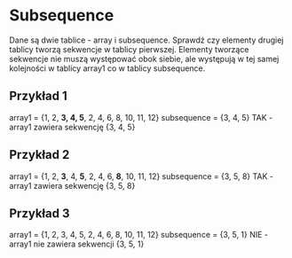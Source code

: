 # Subsequence
Dane są dwie tablice - array i subsequence. Sprawdź czy elementy drugiej tablicy tworzą sekwencje w tablicy pierwszej. Elementy tworzące sekwencje nie muszą występować obok siebie, ale występują w tej samej kolejności w tablicy array1 co w tablicy subsequence.

## Przykład 1
array1 = {1, 2, **3, 4, 5**, 2, 4, 6, 8, 10, 11, 12}
subsequence = {3, 4, 5}
TAK - array1 zawiera sekwencję {3, 4, 5}


## Przykład 2
array1 = {1, 2, **3**, 4, **5**, 2, 4, 6, **8**, 10, 11, 12}
subsequence = {3, 5, 8}
TAK - array1 zawiera sekwencję {3, 5, 8}

## Przykład 3
array1 = {1, 2, 3, 4, 5, 2, 4, 6, 8, 10, 11, 12}
subsequence = {3, 5, 1}
NIE - array1 nie zawiera sekwencji {3, 5, 1}